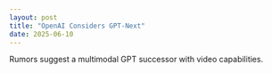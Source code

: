 ```yaml
---
layout: post
title: "OpenAI Considers GPT-Next"
date: 2025-06-10
---
```


Rumors suggest a multimodal GPT successor with video capabilities.
